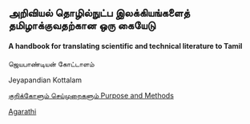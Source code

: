 ## அறிவியல் தொழில்நுட்ப இலக்கியங்களைத் தமிழாக்குவதற்கான ஒரு கையேடு
#### A handbook for translating scientific and technical literature to Tamil

ஜெயபாண்டியன் கோட்டாளம்

Jeyapandian Kottalam

[குறிக்கோளும் செய்முறைகளும் Purpose and Methods](Purpose-and-Methods.md)

[Agarathi](English-Tamil.md)


